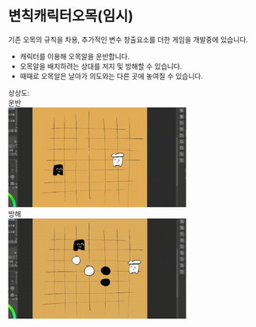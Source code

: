 # 변칙캐릭터오목(임시)
 기존 오목의 규칙을 차용, 추가적인 변수 창출요소를 더한 게임을 개발중에 있습니다. 
 * 캐릭터를 이용해 오목알을 운반합니다.
 * 오목알을 배치하려는 상대를 저지 및 방해할 수 있습니다.
 * 때때로 오목알은 날아가 의도와는 다른 곳에 놓여질 수 있습니다.

상상도:   
운반   
<img src="./Image/변칙캐릭터오목_운반.gif"  width="360px">   
방해   
<img src="./Image/변칙캐릭터오목_방해.gif"  width="360px">   
